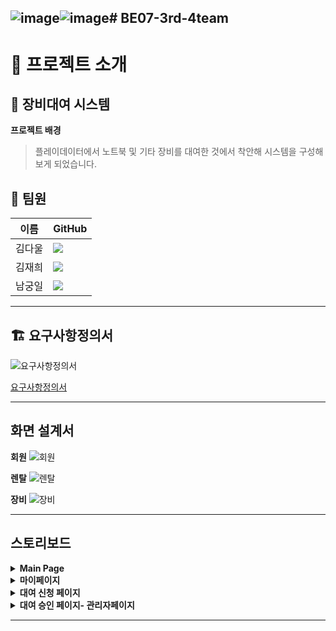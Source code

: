 ![image](https://github.com/user-attachments/assets/8642554d-8386-4e4a-a670-190e5fabac72)![image](https://github.com/user-attachments/assets/ce6758ba-e331-4f00-8e92-991260d2bcf1)# BE07-3rd-4team
---
# 📖 프로젝트 소개

## 🎇 장비대여 시스템

**프로젝트 배경**
> 플레이데이터에서 노트북 및 기타 장비를 대여한 것에서 착안해 시스템을 구성해보게 되었습니다.

## 👥 팀원
| 이름       | GitHub                                  |
|------------|-----------------------------------------|
| 김다울     | [<img src="https://img.shields.io/badge/Github-Link-181717?logo=Github">](https://github.com/05Daul) |
| 김재희     | [<img src="https://img.shields.io/badge/Github-Link-181717?logo=Github">](https://github.com/jahee24) |
| 남궁일     | [<img src="https://img.shields.io/badge/Github-Link-181717?logo=Github">](https://github.com/namgungil) |

---

## 🏗️ 요구사항정의서
![요구사항정의서](https://github.com/user-attachments/assets/5470117e-a89f-41f8-bfc7-88574d0d4def)

[요구사항정의서](https://docs.google.com/spreadsheets/d/1pt-MKtNAF9GUHG3SdVPXnpeJuMhFOH21i2k_IGtwF_U/edit?gid=0#gid=0)

---

## 화면 설계서
<b>회원</b>
![회원](https://github.com/user-attachments/assets/f3fd2ea7-ac7b-4c12-a99b-0e54e9e3145f)

<b>렌탈</b>
![렌탈](https://github.com/user-attachments/assets/f7900b0f-5f4d-4223-8bc6-a95dba6a0e3b)

<b>장비</b>
![장비](https://github.com/user-attachments/assets/c538bd77-fd27-41a3-a416-bf20b0c58494)


---

## 스토리보드 

   <details>
      <summary><b>Main Page</b></summary>
      ![메인페이지](https://github.com/user-attachments/assets/2e681521-2e5a-4266-be27-3b0941a283a9)
   </details>
   <details>
      <summary><b>마이페이지</b></summary>
       ![마이페이지](https://github.com/user-attachments/assets/5edefa42-c1b8-4d67-93fc-0e35983f5283)
   </details>
   <details>
      <summary><b>대여 신청 페이지</b></summary>
      ![대여 신청 페이지](https://github.com/user-attachments/assets/14acb1c4-e897-46e6-b926-a80ee0a5d6f8)
   </details>
   <details>
      <summary><b>대여 승인 페이지- 관리자페이지</b></summary>
     ![대여 승인 페이지](https://github.com/user-attachments/assets/31169297-db24-4339-8a01-63344b2bd20a)
   </details>

---

